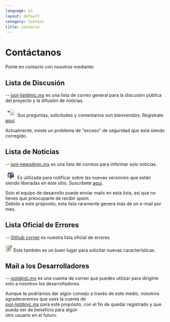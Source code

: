 ```yaml
---
language: es
layout: default
category: Contact
title: Contacto
---
```


# Contáctanos

Ponte en contacto con nosotros mediante:

## Lista de Discusión

-- jool-list@nic.mx es una lista de correo general para la discusión pública del proyecto y la difusión de noticias. 
  
![email](../images/email.png) Sus preguntas, solicitudes y comentarios son bienvenidos. Registrate [aquí](https://mail-lists.nic.mx/listas/listinfo/jool-list).

Actualmente, existe un problema de "exceso" de seguridad que está siendo corregido.

## Lista de Noticias
	
-- jool-news@nic.mx es una lista de correos para informar solo noticias.

![mailbox_with_mail](../images/mailbox_with_mail.png) Es utilizada para notificar sobre las nuevas versiones que están siendo liberadas en este sitio. Suscribete [aquí](https://mail-lists.nic.mx/listas/listinfo/jool-news).

Solo el equipo de desarrollo puede enviar mails en esta lista, así que no tienes que preocuparte de recibir *spam*. <br />
Debido a este próposito, esta lista raramente genera más de un e-mail por mes.

## Lista Oficial de Errores
  
-- [Github corner](https://github.com/NICMx/NAT64/issues) es nuestra lista oficial de errores.

![pencil](../images/pencil.png) Este también es un buen lugar para solicitar nuevas características.

## Mail a los Desarrolladores

-- [jool@nic.mx](mailto:jool@nic.mx) es una cuenta de correo que puedes utilizar para dirigirte 
                                     solo a nosotros los desarrolladores.
									 
Aunque te podríamos dar algún consejo a través de este medio, nosotros agradeceremos que uses la cuenta de <br />
jool-list@nic.mx para este propósito, con el fin de quedar registrado y que pueda ser de beneficio para algún <br />
otro usuario en el futuro.

